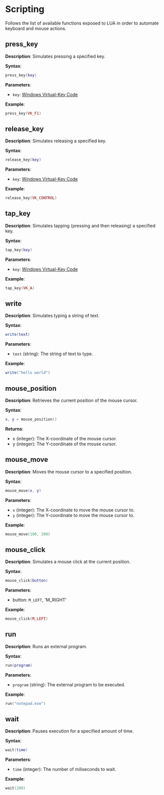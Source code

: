 # Scripting

Follows the list of available functions exposed to LUA in order to automate
keyboard and mouse actions.

## press_key
**Description**: Simulates pressing a specified key.

**Syntax**:
```lua
press_key(key)
```
**Parameters**:
- `key`: [Windows Virtual-Key Code](https://learn.microsoft.com/en-us/windows/win32/inputdev/virtual-key-codes)

**Example**:
```lua
press_key(VK_F1)
```

## release_key
**Description**: Simulates releasing a specified key.

**Syntax**:
```lua
release_key(key)
```

**Parameters**:
- `key`: [Windows Virtual-Key Code](https://learn.microsoft.com/en-us/windows/win32/inputdev/virtual-key-codes)

**Example**:
```lua
release_key(VK_CONTROL)
```

## tap_key
**Description**: Simulates tapping (pressing and then releasing) a specified key.

**Syntax**:
```lua
tap_key(key)
```

**Parameters**:
- `key`: [Windows Virtual-Key Code](https://learn.microsoft.com/en-us/windows/win32/inputdev/virtual-key-codes)

**Example**:
```lua
tap_key(VK_A)
```

## write
**Description**: Simulates typing a string of text.

**Syntax**:
```lua
write(text)
```

**Parameters**:
- `text` (string): The string of text to type.

**Example**:
```lua
write("hello world")
```

## mouse_position
**Description**: Retrieves the current position of the mouse cursor.

**Syntax**:
```lua
x, y = mouse_position()
```

**Returns**:
- x (integer): The X-coordinate of the mouse cursor.
- y (integer): The Y-coordinate of the mouse cursor.

## mouse_move
**Description**: Moves the mouse cursor to a specified position.

**Syntax**:
```lua
mouse_move(x, y)
```

**Parameters**:
- `x` (integer): The X-coordinate to move the mouse cursor to.
- `y` (integer): The Y-coordinate to move the mouse cursor to.

**Example**:
```lua
mouse_move(100, 200)
```

## mouse_click
**Description**: Simulates a mouse click at the current position.

**Syntax**:
```lua
mouse_click(button)
```

**Parameters**:
- button: `M_LEFT`, 'M_RIGHT'

**Example**:
```LUA
mouse_click(M_LEFT)
```

## run
**Description**: Runs an external program.

**Syntax**:
```lua
run(program)
```

**Parameters**:
- `program` (string): The external program to be executed.

**Example**:
```LUA
run("notepad.exe")
```

## wait
**Description**: Pauses execution for a specified amount of time.

**Syntax**:
```lua
wait(time)
```

**Parameters**:
- `time` (integer): The number of miliseconds to wait.

**Example**:
```LUA
wait(200)
```
